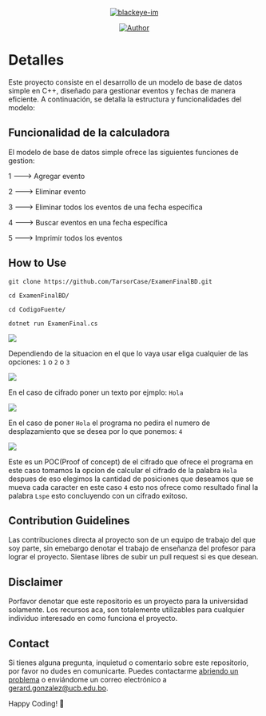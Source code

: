 <p align="center">
<a href="#"><img title="blackeye-im" src="https://github.com/TarsorCase/Cifrado-Cesar/blob/master/Photos/Caesar3.svg"></a>
</p>
<p align="center">
<a href="https://github.com/TarsorCase"><img title="Author" src="https://img.shields.io/badge/Author-TarsorCase-blue?style=for-the-badge&logo=github"></a>
</p>


# Detalles

Este proyecto consiste en el desarrollo de un modelo de base de datos simple en C++, diseñado para gestionar eventos y fechas de manera eficiente. A continuación, se detalla la estructura y funcionalidades del modelo:

## Funcionalidad de la calculadora

El modelo de base de datos simple ofrece las siguientes funciones de gestion: 

1 ---> Agregar evento

2 ---> Eliminar evento

3 ---> Eliminar todos los eventos de una fecha específica

4 ---> Buscar eventos en una fecha específica

5 ---> Imprimir todos los eventos

## How to Use

```
git clone https://github.com/TarsorCase/ExamenFinalBD.git
```
```
cd ExamenFinalBD/
```
```
cd CodigoFuente/
```
```
dotnet run ExamenFinal.cs
```
![](https://github.com/TarsorCase/Cifrado-Cesar/blob/master/Photos/Parte1.png)

Dependiendo de la situacion en el que lo vaya usar eliga cualquier de las opciones: ``` 1 ``` o ``` 2 ``` o ``` 3 ```

![](https://github.com/TarsorCase/Cifrado-Cesar/blob/master/Photos/Parte2.png)

En el caso de cifrado poner un texto por ejmplo: ``` Hola ``` 

![](https://github.com/TarsorCase/Cifrado-Cesar/blob/master/Photos/Parte3.png)

En el caso de poner ``` Hola ``` el programa no pedira el numero de desplazamiento que se desea por lo que ponemos: ``` 4 ``` 

![](https://github.com/TarsorCase/Cifrado-Cesar/blob/master/Photos/Parte4.png)

Este es un POC(Proof of concept) de el cifrado que ofrece el programa en este caso tomamos la opcion de calcular el cifrado de la palabra ``` Hola ``` despues de eso elegimos la cantidad de posiciones que deseamos que se mueva  cada caracter en este caso ``` 4 ``` esto nos ofrece como resultado final la palabra ``` Lspe ``` esto concluyendo con un cifrado exitoso.

## Contribution Guidelines

Las contribuciones directa al proyecto son de un equipo de trabajo del que soy parte, sin emebargo denotar el trabajo de enseñanza del profesor para lograr el proyecto. Sientase libres de subir un pull request si es que desean.

## Disclaimer

Porfavor denotar que este repositorio es un proyecto para la universidad solamente. Los recursos aca, son totalemente utilizables para cualquier individuo interesado en como funciona el proyecto.

## Contact

Si tienes alguna pregunta, inquietud o comentario sobre este repositorio, por favor no dudes en comunicarte. Puedes contactarme [abriendo un problema](https://github.com/TarsorCase/Cifrado-Cesar/issues) o enviándome un correo electrónico a [gerard.gonzalez@ucb.edu.bo](mailto:gerard.gonzalez@ucb.edu.bo).

Happy Coding! 🚀

